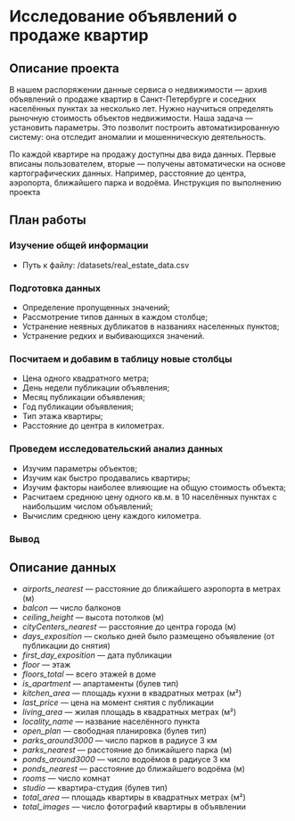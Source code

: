 # Исследование объявлений о продаже квартир

## Описание проекта
В нашем распоряжении данные сервиса о недвижимости — архив объявлений о продаже квартир в Санкт-Петербурге и соседних населённых пунктах за несколько лет. Нужно научиться определять рыночную стоимость объектов недвижимости. Наша задача — установить параметры. Это позволит построить автоматизированную систему: она отследит аномалии и мошенническую деятельность.

По каждой квартире на продажу доступны два вида данных. Первые вписаны пользователем, вторые — получены автоматически на основе картографических данных. Например, расстояние до центра, аэропорта, ближайшего парка и водоёма.
Инструкция по выполнению проекта

## План работы

### Изучение общей информации
* Путь к файлу: /datasets/real_estate_data.csv

### Подготовка данных
* Определение пропущенных значений;
* Рассмотрение типов данных в каждом столбце;
* Устранение неявных дубликатов в названиях населенных пунктов;
* Устранение редких и выбивающихся значений.

### Посчитаем и добавим в таблицу новые столбцы
* Цена одного квадратного метра;
* День недели публикации объявления;
* Месяц публикации объявления;
* Год публикации объявления;
* Тип этажа квартиры;
* Расстояние до центра в километрах.

### Проведем исследовательский анализ данных
* Изучим параметры объектов;
* Изучим как быстро продавались квартиры;
* Изучим факторы наиболее влияющие на общую стоимость объекта;
* Расчитаем среднюю цену одного кв.м. в 10 населённых пунктах с наибольшим числом объявлений;
* Вычислим среднюю цену каждого километра.

### Вывод

## **Описание данных**
- *airports_nearest* — расстояние до ближайшего аэропорта в метрах (м)
- *balcon* — число балконов
- *ceiling_height* — высота потолков (м)
- *cityCenters_nearest* — расстояние до центра города (м)
- *days_exposition* — сколько дней было размещено объявление (от публикации до снятия)
- *first_day_exposition* — дата публикации
- *floor* — этаж
- *floors_total* — всего этажей в доме
- *is_apartment* — апартаменты (булев тип)
- *kitchen_area* — площадь кухни в квадратных метрах (м²)
- *last_price* — цена на момент снятия с публикации
- *living_area* — жилая площадь в квадратных метрах (м²)
- *locality_name* — название населённого пункта
- *open_plan* — свободная планировка (булев тип)
- *parks_around3000* — число парков в радиусе 3 км
- *parks_nearest* — расстояние до ближайшего парка (м)
- *ponds_around3000* — число водоёмов в радиусе 3 км
- *ponds_nearest* — расстояние до ближайшего водоёма (м)
- *rooms* — число комнат
- *studio* — квартира-студия (булев тип)
- *total_area* — площадь квартиры в квадратных метрах (м²)
- *total_images* — число фотографий квартиры в объявлении
